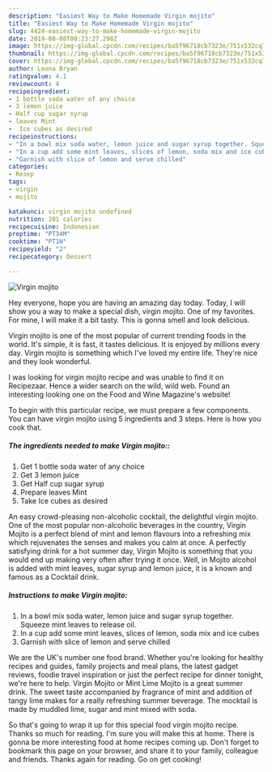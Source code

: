 ```yaml
---
description: "Easiest Way to Make Homemade Virgin mojito"
title: "Easiest Way to Make Homemade Virgin mojito"
slug: 4424-easiest-way-to-make-homemade-virgin-mojito
date: 2019-08-08T00:23:27.298Z
image: https://img-global.cpcdn.com/recipes/ba5f96718cb7323e/751x532cq70/virgin-mojito-recipe-main-photo.jpg
thumbnail: https://img-global.cpcdn.com/recipes/ba5f96718cb7323e/751x532cq70/virgin-mojito-recipe-main-photo.jpg
cover: https://img-global.cpcdn.com/recipes/ba5f96718cb7323e/751x532cq70/virgin-mojito-recipe-main-photo.jpg
author: Leona Bryan
ratingvalue: 4.1
reviewcount: 4
recipeingredient:
- 1 bottle soda water of any choice
- 3 lemon juice
- Half cup sugar syrup
- leaves Mint
-  Ice cubes as desired
recipeinstructions:
- "In a bowl mix soda water, lemon juice and sugar syrup together. Squeeze mint leaves to release oil."
- "In a cup add some mint leaves, slices of lemon, soda mix and ice cubes"
- "Garnish with slice of lemon and serve chilled"
categories:
- Resep
tags:
- virgin
- mojito

katakunci: virgin mojito undefined
nutrition: 201 calories
recipecuisine: Indonesian
preptime: "PT34M"
cooktime: "PT1H"
recipeyield: "2"
recipecategory: Dessert

---
```



![Virgin mojito](https://img-global.cpcdn.com/recipes/ba5f96718cb7323e/751x532cq70/virgin-mojito-recipe-main-photo.jpg)

Hey everyone, hope you are having an amazing day today. Today, I will show you a way to make a special dish, virgin mojito. One of my favorites. For mine, I will make it a bit tasty. This is gonna smell and look delicious.

Virgin mojito is one of the most popular of current trending foods in the world. It's simple, it is fast, it tastes delicious. It is enjoyed by millions every day. Virgin mojito is something which I've loved my entire life. They're nice and they look wonderful.

I was looking for virgin mojito recipe and was unable to find it on Recipezaar. Hence a wider search on the wild, wild web. Found an interesting looking one on the Food and Wine Magazine&#39;s website!


To begin with this particular recipe, we must prepare a few components. You can have virgin mojito using 5 ingredients and 3 steps. Here is how you cook that.

##### The ingredients needed to make Virgin mojito::

1. Get 1 bottle soda water of any choice
1. Get 3 lemon juice
1. Get Half cup sugar syrup
1. Prepare leaves Mint
1. Take  Ice cubes as desired


An easy crowd-pleasing non-alcoholic cocktail, the delightful virgin mojito. One of the most popular non-alcoholic beverages in the country, Virgin Mojito is a perfect blend of mint and lemon flavours into a refreshing mix which rejuvenates the senses and makes you calm at once. A perfectly satisfying drink for a hot summer day, Virgin Mojito is something that you would end up making very often after trying it once. Well, in Mojito alcohol is added with mint leaves, sugar syrup and lemon juice, it is a known and famous as a Cocktail drink. 

##### Instructions to make Virgin mojito:

1. In a bowl mix soda water, lemon juice and sugar syrup together. Squeeze mint leaves to release oil.
1. In a cup add some mint leaves, slices of lemon, soda mix and ice cubes
1. Garnish with slice of lemon and serve chilled


We are the UK&#39;s number one food brand. Whether you&#39;re looking for healthy recipes and guides, family projects and meal plans, the latest gadget reviews, foodie travel inspiration or just the perfect recipe for dinner tonight, we&#39;re here to help. Virgin Mojito or Mint Lime Mojito is a great summer drink. The sweet taste accompanied by fragrance of mint and addition of tangy lime makes for a really refreshing summer beverage. The mocktail is made by muddled lime, sugar and mint mixed with soda. 

So that's going to wrap it up for this special food virgin mojito recipe. Thanks so much for reading. I'm sure you will make this at home. There is gonna be more interesting food at home recipes coming up. Don't forget to bookmark this page on your browser, and share it to your family, colleague and friends. Thanks again for reading. Go on get cooking!

